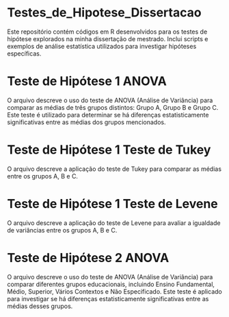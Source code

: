 # Testes_de_Hipotese_Dissertacao
Este repositório contém códigos em R desenvolvidos para os testes de hipótese explorados na minha dissertação de mestrado. Inclui scripts e exemplos de análise estatística utilizados para investigar hipóteses específicas.

# Teste de Hipótese 1 ANOVA
O arquivo descreve o uso do teste de ANOVA (Análise de Variância) para comparar as médias de três grupos distintos: Grupo A, Grupo B e Grupo C. Este teste é utilizado para determinar se há diferenças estatisticamente significativas entre as médias dos grupos mencionados.

# Teste de Hipótese 1 Teste de Tukey
O arquivo descreve a aplicação do teste de Tukey para comparar as médias entre os grupos A, B e C.

# Teste de Hipótese 1 Teste de Levene
O arquivo descreve a aplicação do teste de Levene para avaliar a igualdade de variâncias entre os grupos A, B e C.

# Teste de Hipótese 2 ANOVA
O arquivo descreve o uso do teste de ANOVA (Análise de Variância) para comparar diferentes grupos educacionais, incluindo Ensino Fundamental, Médio, Superior, Vários Contextos e Não Especificado. Este teste é aplicado para investigar se há diferenças estatisticamente significativas entre as médias desses grupos.

